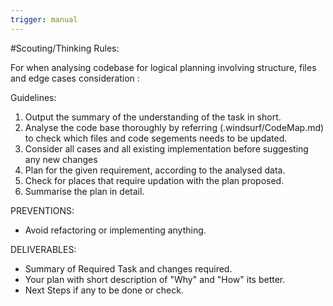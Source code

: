 ```yaml
---
trigger: manual
---
```


#Scouting/Thinking Rules:


For when analysing codebase for logical planning involving structure, files and edge cases consideration : 


Guidelines:
1. Output the summary of the understanding of the task in short.
2. Analyse the code base thoroughly by referring (.windsurf/CodeMap.md) to check which files and code segements needs to be updated.
3. Consider all cases and all existing implementation before suggesting any new changes
4. Plan for the given requirement, according to the analysed data. 
5. Check for places that require updation with the plan proposed.
6. Summarise the plan in detail. 


PREVENTIONS: 
- Avoid refactoring or implementing anything.




DELIVERABLES:
- Summary of Required Task and changes required.
- Your plan with short description of "Why" and "How" its better.
- Next Steps if any to be done or check.